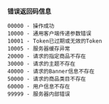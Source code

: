 **错误返回码信息**<br>

`00000 - 操作成功`<br>
`10000 - 通用客户端传递参数错误`<br>
`10001 - Token已过期或无效的Token`<br>
`10005 - 服务器缓存异常`<br>
`20000 - 请求的指定商品不存在`<br>
`30000 - 请求的主题不存在`<br>
`40000 - 请求的Banner信息不存在`<br>
`50000 - 请求的商品类目不存在`<br>
`60000 - 用户信息不存在`<br>
`99999 - 服务器内部错误`<br>